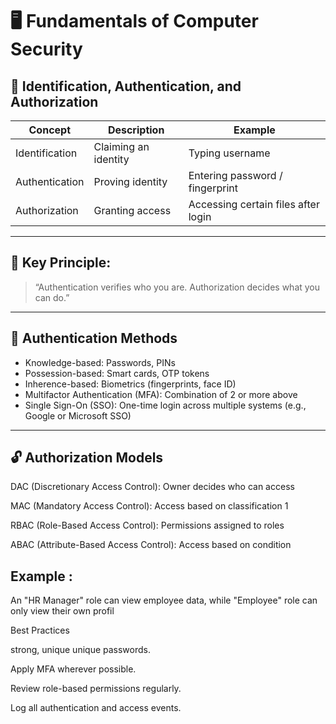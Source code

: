 # 🖥 Fundamentals of Computer Security

## 🔐 Identification, Authentication, and Authorization

| Concept | Description | Example |
|----------|--------------|----------|
| Identification | Claiming an identity | Typing username |
| Authentication | Proving identity | Entering password / fingerprint |
| Authorization | Granting access | Accessing certain files after login |

---

## 🧩 Key Principle:
> “Authentication verifies who you are. Authorization decides what you can do.”

---

## 🔑 Authentication Methods

- Knowledge-based: Passwords, PINs
- Possession-based: Smart cards, OTP tokens  
- Inherence-based: Biometrics (fingerprints, face ID)  
- Multifactor Authentication (MFA): Combination of 2 or more above  
- Single Sign-On (SSO): One-time login across multiple systems (e.g., Google or Microsoft SSO)

---

## 🔓 Authorization Models
 
DAC (Discretionary Access Control): Owner decides who can access

MAC (Mandatory Access Control): Access based on classification 1

RBAC (Role-Based Access Control): Permissions assigned to roles

ABAC (Attribute-Based Access Control): Access based on condition

## Example :

An "HR Manager" role can view employee data, while "Employee" role can only view their own profil

Best Practices

strong, unique unique passwords.

Apply MFA wherever possible.

Review role-based permissions regularly.

Log all authentication and access events.
 
